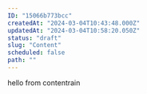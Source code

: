 ```yaml
---
ID: "15066b773bcc"
createdAt: "2024-03-04T10:43:48.000Z"
updatedAt: "2024-03-04T10:58:20.050Z"
status: "draft"
slug: "Content"
scheduled: false
path: ""
---
```

hello from contentrain